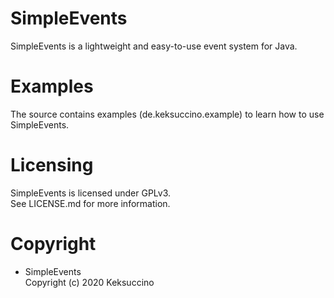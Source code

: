 # SimpleEvents
SimpleEvents is a lightweight and easy-to-use event system for Java.

# Examples
The source contains examples (de.keksuccino.example) to learn how to use SimpleEvents.

# Licensing
SimpleEvents is licensed under GPLv3.<br>
See LICENSE.md for more information.

# Copyright
- SimpleEvents<br>
Copyright (c) 2020 Keksuccino
